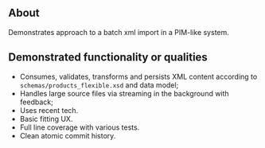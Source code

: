 ## About

Demonstrates approach to a batch xml import in a PIM-like system.

## Demonstrated functionality or qualities

- Consumes, validates, transforms and persists XML content according to `schemas/products_flexible.xsd` and data model;
- Handles large source files via streaming in the background with feedback;
- Uses recent tech.
- Basic fitting UX.
- Full line coverage with various tests.
- Clean atomic commit history.

